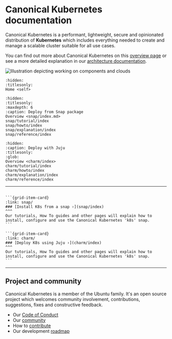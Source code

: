 # Canonical Kubernetes documentation

Canonical Kubernetes is a performant, lightweight, secure and
opinionated distribution of **Kubernetes** which includes everything needed to
create and manage a scalable cluster suitable for all use cases.

You can find out more about Canonical Kubernetes on this [overview page] or
see a more detailed explanation in our [architecture documentation].

![Illustration depicting working on components and clouds][logo]

```{toctree}
:hidden:
:titlesonly:
Home <self>
```

```{toctree}
:hidden:
:titlesonly:
:maxdepth: 6
:caption: Deploy from Snap package
Overview <snap/index.md>
snap/tutorial/index
snap/howto/index
snap/explanation/index
snap/reference/index
```

```{toctree}
:hidden:
:caption: Deploy with Juju
:titlesonly:
:glob:
Overview <charm/index>
charm/tutorial/index
charm/howto/index
charm/explanation/index
charm/reference/index
```

---
````{grid} 1 1 2 2

```{grid-item-card}
:link: snap/
### [Install K8s from a snap ›](snap/index)
^^^
Our tutorials, How To guides and other pages will explain how to install, configure and use the Canonical Kubernetes 'k8s' snap.
```

```{grid-item-card}
:link: charm/
### [Deploy K8s using Juju ›](charm/index)
^^^
Our tutorials, How To guides and other pages will explain how to install, configure and use the Canonical Kubernetes 'k8s' snap.
```

````
---

## Project and community

Canonical Kubernetes is a member of the Ubuntu family. It's an open source
project which welcomes community involvement, contributions, suggestions, fixes
and constructive feedback.

- Our [Code of Conduct]
- Our [community]
- How to [contribute]
- Our development [roadmap]

<!-- IMAGES -->

[logo]: https://assets.ubuntu.com/v1/843c77b6-juju-at-a-glace.svg

<!-- LINKS -->

[Code of Conduct]: https://ubuntu.com/community/ethos/code-of-conduct
[community]: snap/reference/community
[contribute]: snap/howto/contribute
[roadmap]: snap/reference/roadmap
[overview page]: snap/explanation/about
[architecture documentation]: snap/reference/architecture
